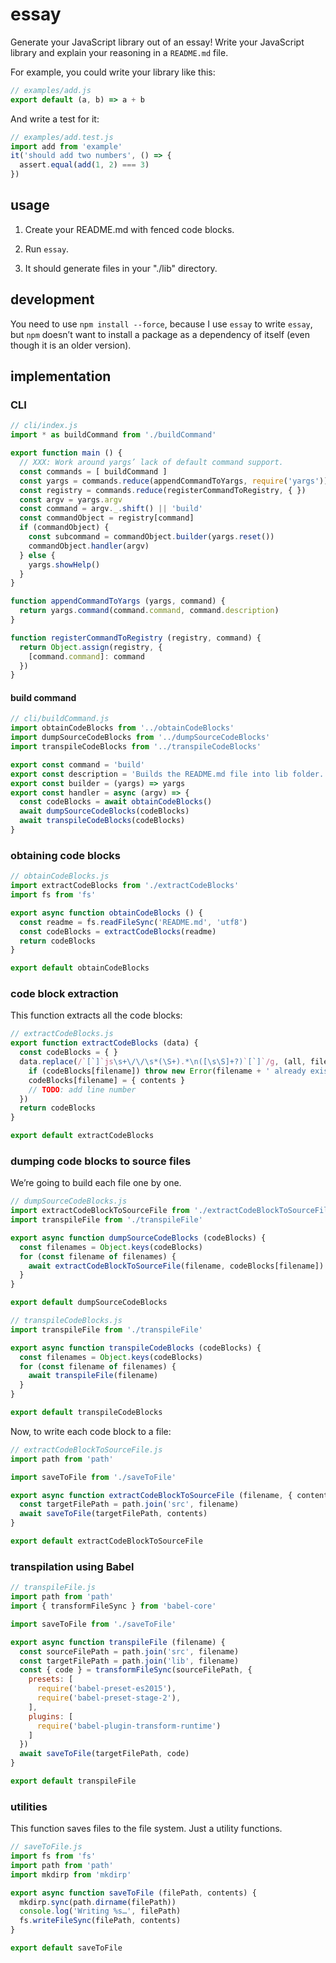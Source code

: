 
# essay

Generate your JavaScript library out of an essay!
Write your JavaScript library and explain your reasoning in a `README.md` file.

For example, you could write your library like this:

```js
// examples/add.js
export default (a, b) => a + b
```

And write a test for it:

```js
// examples/add.test.js
import add from 'example'
it('should add two numbers', () => {
  assert.equal(add(1, 2) === 3)
})
```


## usage

1. Create your README.md with fenced code blocks.

2. Run `essay`.

3. It should generate files in your "./lib" directory.



## development

You need to use `npm install --force`, because I use `essay` to write `essay`,
but `npm` doesn’t want to install a package as a dependency of itself
(even though it is an older version).



## implementation

### CLI

```js
// cli/index.js
import * as buildCommand from './buildCommand'

export function main () {
  // XXX: Work around yargs’ lack of default command support.
  const commands = [ buildCommand ]
  const yargs = commands.reduce(appendCommandToYargs, require('yargs')).help()
  const registry = commands.reduce(registerCommandToRegistry, { })
  const argv = yargs.argv
  const command = argv._.shift() || 'build'
  const commandObject = registry[command]
  if (commandObject) {
    const subcommand = commandObject.builder(yargs.reset())
    commandObject.handler(argv)
  } else {
    yargs.showHelp()
  }
}

function appendCommandToYargs (yargs, command) {
  return yargs.command(command.command, command.description)
}

function registerCommandToRegistry (registry, command) {
  return Object.assign(registry, {
    [command.command]: command
  })
}
```


#### build command

```js
// cli/buildCommand.js
import obtainCodeBlocks from '../obtainCodeBlocks'
import dumpSourceCodeBlocks from '../dumpSourceCodeBlocks'
import transpileCodeBlocks from '../transpileCodeBlocks'

export const command = 'build'
export const description = 'Builds the README.md file into lib folder.'
export const builder = (yargs) => yargs
export const handler = async (argv) => {
  const codeBlocks = await obtainCodeBlocks()
  await dumpSourceCodeBlocks(codeBlocks)
  await transpileCodeBlocks(codeBlocks)
}
```


### obtaining code blocks

```js
// obtainCodeBlocks.js
import extractCodeBlocks from './extractCodeBlocks'
import fs from 'fs'

export async function obtainCodeBlocks () {
  const readme = fs.readFileSync('README.md', 'utf8')
  const codeBlocks = extractCodeBlocks(readme)
  return codeBlocks
}

export default obtainCodeBlocks
```


### code block extraction

This function extracts all the code blocks:

```js
// extractCodeBlocks.js
export function extractCodeBlocks (data) {
  const codeBlocks = { }
  data.replace(/`[`]`js\s+\/\/\s*(\S+).*\n([\s\S]+?)`[`]`/g, (all, filename, contents) => {
    if (codeBlocks[filename]) throw new Error(filename + ' already exists!')
    codeBlocks[filename] = { contents }
    // TODO: add line number
  })
  return codeBlocks
}

export default extractCodeBlocks
```


### dumping code blocks to source files

We’re going to build each file one by one.

```js
// dumpSourceCodeBlocks.js
import extractCodeBlockToSourceFile from './extractCodeBlockToSourceFile'
import transpileFile from './transpileFile'

export async function dumpSourceCodeBlocks (codeBlocks) {
  const filenames = Object.keys(codeBlocks)
  for (const filename of filenames) {
    await extractCodeBlockToSourceFile(filename, codeBlocks[filename])
  }
}

export default dumpSourceCodeBlocks
```

```js
// transpileCodeBlocks.js
import transpileFile from './transpileFile'

export async function transpileCodeBlocks (codeBlocks) {
  const filenames = Object.keys(codeBlocks)
  for (const filename of filenames) {
    await transpileFile(filename)
  }
}

export default transpileCodeBlocks
```

Now, to write each code block to a file:

```js
// extractCodeBlockToSourceFile.js
import path from 'path'

import saveToFile from './saveToFile'

export async function extractCodeBlockToSourceFile (filename, { contents }) {
  const targetFilePath = path.join('src', filename)
  await saveToFile(targetFilePath, contents)
}

export default extractCodeBlockToSourceFile
```

### transpilation using Babel

```js
// transpileFile.js
import path from 'path'
import { transformFileSync } from 'babel-core'

import saveToFile from './saveToFile'

export async function transpileFile (filename) {
  const sourceFilePath = path.join('src', filename)
  const targetFilePath = path.join('lib', filename)
  const { code } = transformFileSync(sourceFilePath, {
    presets: [
      require('babel-preset-es2015'),
      require('babel-preset-stage-2'),
    ],
    plugins: [
      require('babel-plugin-transform-runtime')
    ]
  })
  await saveToFile(targetFilePath, code)
}

export default transpileFile
```


### utilities

This function saves files to the file system. Just a utility functions.

```js
// saveToFile.js
import fs from 'fs'
import path from 'path'
import mkdirp from 'mkdirp'

export async function saveToFile (filePath, contents) {
  mkdirp.sync(path.dirname(filePath))
  console.log('Writing %s…', filePath)
  fs.writeFileSync(filePath, contents)
}

export default saveToFile
```
